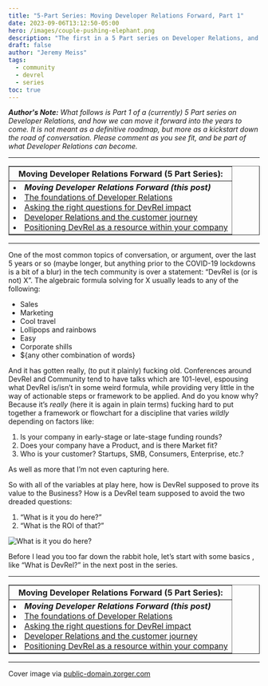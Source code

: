```yaml
---
title: "5-Part Series: Moving Developer Relations Forward, Part 1"
date: 2023-09-06T13:12:50-05:00
hero: /images/couple-pushing-elephant.png
description: "The first in a 5 Part series on Developer Relations, and how we can move it forward into the years to come. It is not meant as a definitive roadmap, but more as a kickstart down the road of conversation."
draft: false
author: "Jeremy Meiss"
tags:
  - community
  - devrel
  - series
toc: true
---
```


_**Author's Note:** What follows is Part 1 of a (currently) 5 Part series on Developer Relations, and how we can move it forward into the years to come. It is not meant as a definitive roadmap, but more as a kickstart down the road of conversation. Please comment as you see fit, and be part of what Developer Relations can become._ 

---

<table width="50%" border="1">
    <tr>
        <th>Moving Developer Relations Forward (5 Part Series):</th>
    </tr>
    <tr>
        <td>
            <li><strong><em>Moving Developer Relations Forward (this post)</em></strong></li>
            <li><a href="/posts/the-foundations-of-devrel">The foundations of Developer Relations</a></li>
            <li><a href="/posts/asking-the-right-questions-for-devrel-impact">Asking the right questions for DevRel impact</a></li>
            <li><a href="/posts/devrel-and-the-customer-journey">Developer Relations and the customer journey</a></li>
            <li><a href="/posts/positioning-devrel-as-a-resource">Positioning DevRel as a resource within your company</a></li>
        </td>
    </tr>
</table>

---

One of the most common topics of conversation, or argument, over the last 5 years or so (maybe longer, but anything prior to the COVID-19 lockdowns is a bit of a blur) in the tech community is over a statement: “DevRel is (or is not) X”. The algebraic formula solving for X usually leads to any of the following:

* Sales
* Marketing
* Cool travel
* Lollipops and rainbows
* Easy
* Corporate shills
* ${any other combination of words}

And it has gotten really, (to put it plainly) fucking old. Conferences around DevRel and Community tend to have talks which are 101-level, espousing what DevRel is/isn’t in some weird formula, while providing very little in the way of actionable steps or framework to be applied. And do you know why? Because it’s _really_ (here it is again in plain terms) fucking hard to put together a framework or flowchart for a discipline that varies _wildly_ depending on factors like:

1. Is your company in early-stage or late-stage funding rounds?
2. Does your company have a Product, and is there Market fit?
3. Who is your customer? Startups, SMB, Consumers, Enterprise, etc.?

As well as more that I’m not even capturing here.

So with all of the variables at play here, how is DevRel supposed to prove its value to the Business? How is a DevRel team supposed to avoid the two dreaded questions:

1. “What is it you do here?”
2. “What is the ROI of that?”

![What is it you do here?](https://media.tenor.com/30vKQY6QirgAAAAC/bobs-interview.gif)

Before I lead you too far down the rabbit hole, let’s start with some basics , like “What is DevRel?” in the next post in the series.

---

<table width="50%" border="1">
    <tr>
        <th>Moving Developer Relations Forward (5 Part Series):</th>
    </tr>
    <tr>
        <td>
            <li><strong><em>Moving Developer Relations Forward (this post)</em></strong></li>
            <li><a href="/posts/the-foundations-of-devrel">The foundations of Developer Relations</a></li>
            <li><a href="/posts/asking-the-right-questions-for-devrel-impact">Asking the right questions for DevRel impact</a></li>
            <li><a href="/posts/devrel-and-the-customer-journey">Developer Relations and the customer journey</a></li>
            <li><a href="/posts/positioning-devrel-as-a-resource">Positioning DevRel as a resource within your company</a></li>
        </td>
    </tr>
</table>

---

Cover image via <a href="http://public-domain.zorger.com" title="public domain images">public-domain.zorger.com</a>
